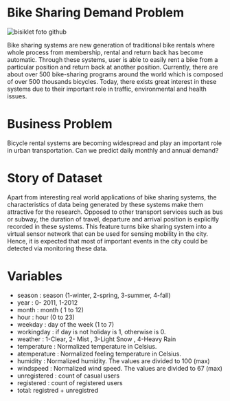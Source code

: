 # Bike Sharing Demand Problem

![bisiklet foto github](https://github.com/denizturhanlar/Bike-Sharing-Demand-Prediction/assets/126112467/e5b011d7-8c63-410a-9957-04b5d6e90f6e)

Bike sharing systems are new generation of traditional bike rentals where whole process from membership, rental and return back has become automatic. Through these systems, user is able to easily rent a bike from a particular position and return back at another position. Currently, there are about over 500 bike-sharing programs around the world which is composed of over 500 thousands bicycles. Today, there exists great interest in these systems due to their important role in traffic, environmental and health issues.

# Business Problem
Bicycle rental systems are becoming widespread and play an important role in urban transportation.
Can we predict daily monthly and annual demand?

# Story of Dataset
Apart from interesting real world applications of bike sharing systems, the characteristics of data being generated by these systems make them attractive for the research. Opposed to other transport services such as bus or subway, the duration of travel, departure and arrival position is explicitly recorded in these systems. This feature turns bike sharing system into a virtual sensor network that can be used for sensing mobility in the city. Hence, it is expected that most of important events in the city could be detected via monitoring these data.

# Variables
- season :   season (1-winter, 2-spring, 3-summer, 4-fall)  
- year : 0- 2011, 1-2012        
- month :  month ( 1 to 12)         
- hour  :  hour (0 to 23)      
- weekday : day of the week (1 to 7)       
- workingday : if day is not holiday is 1, otherwise is 0.        
- weather  :  1-Clear, 2- Mist , 3-Light Snow , 4-Heavy Rain
- temperature :   Normalized temperature in Celsius. 
- atemperature :  Normalized feeling temperature in Celsius.   
- humidity   :  Normalized humidity. The values are divided to 100 (max)
- windspeed    :  Normalized wind speed. The values are divided to 67 (max)
- unregistered  :  count of casual users   
- registered  : count of registered users    
- total: registred + unregistred
